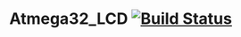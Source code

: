 # Atmega32_LCD [![Build Status](https://travis-ci.org/bartek56/atmega32_lcd.svg?branch=master)](https://travis-ci.org/bartek56/atmega32_lcd)
